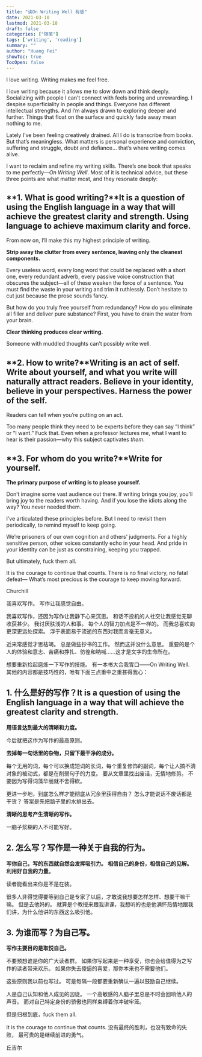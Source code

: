 ```yaml
---
title: "读On Writing Well 有感"
date: 2021-03-10
lastmod: 2021-03-10
draft: false
categories: ["随笔"]
tags: ['writing', 'reading']
summary: ""
author: "Huang Fei"
showToc: true
TocOpen: false
---
```


I love writing. Writing makes me feel free.

I love writing because it allows me to slow down and think deeply. Socializing with people I can’t connect with feels boring and unrewarding. I despise superficiality in people and things. Everyone has different intellectual strengths. And I’m always drawn to exploring deeper and further. Things that float on the surface and quickly fade away mean nothing to me.

Lately I’ve been feeling creatively drained. All I do is transcribe from books. But that’s meaningless. What matters is personal experience and conviction, suffering and struggle, doubt and defiance... that’s where writing comes alive.

I want to reclaim and refine my writing skills. There’s one book that speaks to me perfectly—*On Writing Well*. Most of it is technical advice, but these three points are what matter most, and they resonate deeply:

## **1. What is good writing?**It is a question of using the English language in a way that will achieve the greatest clarity and strength. **Using language to achieve maximum clarity and force.**

From now on, I’ll make this my highest principle of writing.

**Strip away the clutter from every sentence, leaving only the cleanest components.**

Every useless word, every long word that could be replaced with a short one, every redundant adverb, every passive voice construction that obscures the subject—all of these weaken the force of a sentence. You must find the waste in your writing and trim it ruthlessly. Don’t hesitate to cut just because the prose sounds fancy.

But how do you truly free yourself from redundancy? How do you eliminate all filler and deliver pure substance? First, you have to drain the water from your brain.

**Clear thinking produces clear writing.**

Someone with muddled thoughts can’t possibly write well.

## **2. How to write?****Writing is an act of self.** **Write about yourself, and what you write will naturally attract readers.** **Believe in your identity, believe in your perspectives.** **Harness the power of the self.**

Readers can tell when you’re putting on an act.

Too many people think they need to be experts before they can say “I think” or “I want.” Fuck that. Even when a professor lectures me, what I want to hear is their passion—why this subject captivates *them*.

## **3. For whom do you write?**Write for yourself.

**The primary purpose of writing is to please yourself.**

Don’t imagine some vast audience out there. If writing brings you joy, you’ll bring joy to the readers worth having. And if you lose the idiots along the way? You never needed them.

I’ve articulated these principles before. But I need to revisit them periodically, to remind myself to keep going.

We’re prisoners of our own cognition and others’ judgments. For a highly sensitive person, other voices constantly echo in your head. And pride in your identity can be just as constraining, keeping you trapped.

But ultimately, fuck them all.

It is the courage to continue that counts. There is no final victory, no fatal defeat— What’s most precious is the courage to keep moving forward.

Churchill

我喜欢写作。
写作让我感觉自由。

我喜欢写作，还因为写作让我静下心来沉思。
和话不投机的人社交让我感觉无聊收获甚少。
我讨厌肤浅的人和事。
每个人的智力加点是不一样的。
而我总喜欢向更深更远处探索。
浮于表面易于流逝的东西对我而言毫无意义。

近来常感觉才思枯竭。
总是做些抄书的工作。
然而这并没什么意思。
重要的是个人的体验和意志、苦痛和挣扎、彷徨和呐喊……这才是文字的生命所在。

想要重新捡起磨炼一下写作的技能。
有一本书大合我胃口——On Writing Well.
其他的内容都是技巧性的，唯有下面三点重中之重甚得我心：

## 1. 什么是好的写作？It is a question of using the English language in a way that will achieve the greatest clarity and strength.
**用语言达到最大的清晰和力度。**

今后就把这作为写作的最高原则。

**去掉每一句话里的杂物，只留下最干净的成分。**

每个无用的词，每个可以换成短词的长词，每个重复修饰的副词，每个让人搞不清对象的被动式，都是在削弱句子的力度。
要从文章里找出废话，无情地修剪。
不要因为写得词藻华丽就不舍得砍。

更进一步地，到底怎么样才能彻底从冗余里获得自由？
怎么才能说话不废话都是干货？
答案是先把脑子里的水排出去。

**清晰的思考产生清晰的写作。**

一脑子浆糊的人不可能写好。

## 2. 怎么写？**写作是一种关于自我的行为。**
**写你自己，写的东西就自然会发挥吸引力。**
**相信自己的身份，相信自己的见解。**
**利用好自我的力量。**

读者能看出来你是不是在装。

很多人非得觉得要等到自己是专家了以后，才敢说我想要怎样怎样、想要干嘛干嘛。
但是去他妈的。
就算是个教授来跟我讲课，我想听的也是他满怀热情地跟我们讲，为什么他讲的东西这么吸引他。

## 3. 为谁而写？为自己写。

**写作主要目的是取悦自己。**

不要预想谁是你的广大读者群。
如果你写起来是一种享受，你也会给值得为之写作的读者带来欢乐。
如果你失去傻逼的喜爱，那你本来也不需要他们。

这些原则我以前也写过。
可是每隔一段都要重新确认一遍以鼓励自己继续。

人是自己认知和他人成见的囚徒。
一个高敏感的人脑子里总是不时会回响他人的声音。
而对自己特定身份的骄傲也同样束缚着你冲破牢笼。

但是归根到底，fuck them all.

It is the courage to continue that counts.
没有最终的胜利，也没有致命的失败，
最可贵的是继续前进的勇气。

丘吉尔